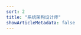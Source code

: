 ```yaml
---
sort: 2
title: "系统架构设计师"
showArticleMetadata: false
---
```


<ClientOnly><Redirect route="/knowledge"/></ClientOnly>